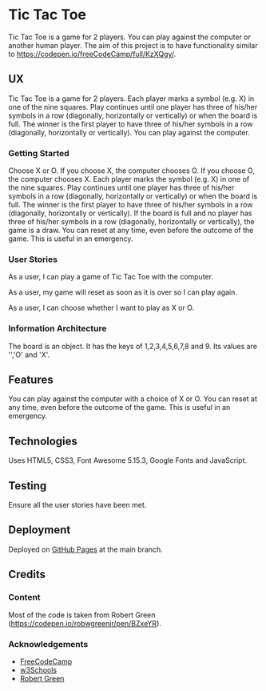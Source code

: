 # Tic Tac Toe

Tic Tac Toe is a game for 2 players.  You can play against the computer or another human player.  The aim of this project is to have functionality
similar to https://codepen.io/freeCodeCamp/full/KzXQgy/.

## UX

Tic Tac Toe is a game for 2 players.  Each player marks a symbol (e.g. X) in one of the nine squares.  Play continues until one player
has three of his/her symbols in a row (diagonally, horizontally or vertically) or when the board is full.
The winner is the first player to have three of his/her symbols in a row (diagonally, horizontally or vertically).  You can play against the computer.

### Getting Started

Choose X or O.  If you choose X, the computer chooses O.  If you choose O, the computer chooses X.  Each player marks the symbol (e.g. X) in one of the nine squares.  Play continues until one player has three of his/her symbols in a row (diagonally, horizontally or vertically) or when the board is full.  The winner is the first player to have three of his/her symbols in a row (diagonally, horizontally or vertically).  If the board is full and no player has three of his/her symbols in a row (diagonally, horizontally or vertically), the game is a draw.  You can reset at any time, even before the outcome of the game.  This is useful in an emergency.

### User Stories

As a user, I can play a game of Tic Tac Toe with the computer.

As a user, my game will reset as soon as it is over so I can play again.

As a user, I can choose whether I want to play as X or O.

### Information Architecture

The board is an object.  It has the keys of 1,2,3,4,5,6,7,8 and 9.  Its values are '','O' and 'X'. 

## Features

You can play against the computer with a choice of X or O.  You can reset at any time, even before the outcome of the game.  This is useful in an emergency.

## Technologies

Uses HTML5, CSS3, Font Awesome 5.15.3, Google Fonts and JavaScript.

## Testing

Ensure all the user stories have been met.

## Deployment

Deployed on [GitHub Pages](https://derektypist.github.io/tic-tac-toe) at the main branch.

## Credits

### Content

Most of the code is taken from Robert Green (https://codepen.io/robwgreenjr/pen/BZxeYR).

### Acknowledgements

- [FreeCodeCamp](https://www.freecodecamp.org)
- [w3Schools](https://www.w3schools.com)
- [Robert Green](https://codepen.io/robwgreenjr/pen/BZxeYR)

